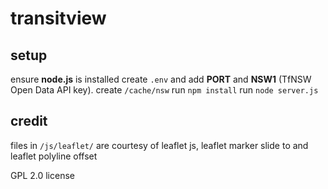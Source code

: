 # transitview

## setup
ensure **node.js** is installed
create `.env` and add **PORT** and **NSW1** (TfNSW Open Data API key). 
create `/cache/nsw`
run `npm install`
run `node server.js`

## credit
files in `/js/leaflet/` are courtesy of leaflet js, leaflet marker slide to and leaflet polyline offset

GPL 2.0 license
